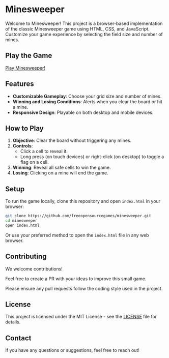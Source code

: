 # Minesweeper

Welcome to Minesweeper! This project is a browser-based implementation of the classic Minesweeper game using HTML, CSS, and JavaScript. Customize your game experience by selecting the field size and number of mines.

## Play the Game

[Play Minesweeper!](https://freeopensourcegames.github.io/minesweeper/index.html)

## Features

- **Customizable Gameplay**: Choose your grid size and number of mines.
- **Winning and Losing Conditions**: Alerts when you clear the board or hit a mine.
- **Responsive Design**: Playable on both desktop and mobile devices.

## How to Play

1. **Objective**: Clear the board without triggering any mines.
2. **Controls**:
   - Click a cell to reveal it.
   - Long press (on touch devices) or right-click (on desktop) to toggle a flag on a cell.
3. **Winning**: Reveal all safe cells to win the game.
4. **Losing**: Clicking on a mine will end the game.

## Setup

To run the game locally, clone this repository and open `index.html` in your browser:

```bash
git clone https://github.com/freeopensourcegames/minesweeper.git
cd minesweeper
open index.html
```

Or use your preferred method to open the `index.html` file in any web browser.

## Contributing

We welcome contributions! 

Feel free to create a PR with your ideas to improve this small game.

Please ensure any pull requests follow the coding style used in the project.

## License

This project is licensed under the MIT License - see the [LICENSE](LICENSE) file for details.

## Contact

If you have any questions or suggestions, feel free to reach out!
